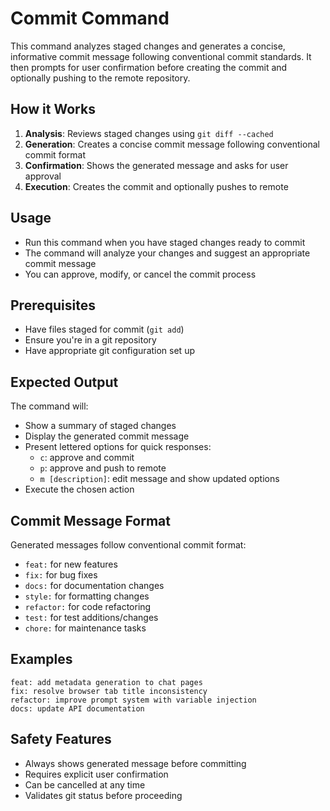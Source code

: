 # Commit Command
This command analyzes staged changes and generates a concise, informative commit message following conventional commit standards. It then prompts for user confirmation before creating the commit and optionally pushing to the remote repository.

## How it Works
1. **Analysis**: Reviews staged changes using `git diff --cached`
2. **Generation**: Creates a concise commit message following conventional commit format
3. **Confirmation**: Shows the generated message and asks for user approval
4. **Execution**: Creates the commit and optionally pushes to remote

## Usage
- Run this command when you have staged changes ready to commit
- The command will analyze your changes and suggest an appropriate commit message
- You can approve, modify, or cancel the commit process

## Prerequisites
- Have files staged for commit (`git add`)
- Ensure you're in a git repository
- Have appropriate git configuration set up

## Expected Output
The command will:
- Show a summary of staged changes
- Display the generated commit message
- Present lettered options for quick responses:
  - `c`: approve and commit
  - `p`: approve and push to remote
  - `m [description]`: edit message and show updated options
- Execute the chosen action

## Commit Message Format
Generated messages follow conventional commit format:
- `feat:` for new features
- `fix:` for bug fixes
- `docs:` for documentation changes
- `style:` for formatting changes
- `refactor:` for code refactoring
- `test:` for test additions/changes
- `chore:` for maintenance tasks

## Examples
```
feat: add metadata generation to chat pages
fix: resolve browser tab title inconsistency
refactor: improve prompt system with variable injection
docs: update API documentation
```

## Safety Features
- Always shows generated message before committing
- Requires explicit user confirmation
- Can be cancelled at any time
- Validates git status before proceeding
